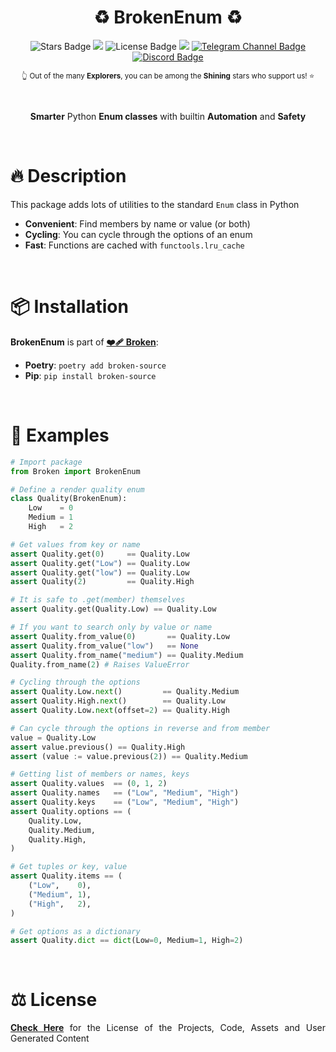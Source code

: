 <div align="justify">

<div align="center">
  <h1>♻️ BrokenEnum ♻️</h1>

  <img src="https://img.shields.io/github/stars/BrokenSource/BrokenEnum?style=flat" alt="Stars Badge"/>
  <img src="https://img.shields.io/endpoint?url=https%3A%2F%2Fhits.dwyl.com%2FBrokenSource%2FBrokenEnum.json%3Fshow%3Dunique&label=Visitors&color=blue"/>
  <img src="https://img.shields.io/github/license/BrokenSource/BrokenEnum?color=blue" alt="License Badge"/>
  <img src="https://img.shields.io/pypi/v/broken-source"/>
  <a href="https://t.me/brokensource">
    <img src="https://img.shields.io/badge/Telegram-Channel-blue?logo=telegram" alt="Telegram Channel Badge"/>
  </a>
  <a href="https://discord.gg/KjqvcYwRHm">
    <img src="https://img.shields.io/discord/1184696441298485370?label=Discord&color=blue" alt="Discord Badge"/>
  </a>

  <sub> 👆 Out of the many **Explorers**, you can be among the **Shining** stars who support us! ⭐️ </sub>

  <br>

  **Smarter** Python **Enum classes** with builtin **Automation** and **Safety**
</div>

<br>

# 🔥 Description

This package adds lots of utilities to the standard `Enum` class in Python

- **Convenient**: Find members by name or value (or both)
- **Cycling**: You can cycle through the options of an enum
- **Fast**: Functions are cached with `functools.lru_cache`

<br>

# 📦 Installation
**BrokenEnum** is part of [**❤️‍🩹 Broken**](https://github.com/BrokenSource/BrokenSource):
- **Poetry**: `poetry add broken-source`
- **Pip**: `pip install broken-source`

<br>

# 🚀 Examples
```python
# Import package
from Broken import BrokenEnum

# Define a render quality enum
class Quality(BrokenEnum):
    Low    = 0
    Medium = 1
    High   = 2

# Get values from key or name
assert Quality.get(0)     == Quality.Low
assert Quality.get("Low") == Quality.Low
assert Quality.get("low") == Quality.Low
assert Quality(2)         == Quality.High

# It is safe to .get(member) themselves
assert Quality.get(Quality.Low) == Quality.Low

# If you want to search only by value or name
assert Quality.from_value(0)       == Quality.Low
assert Quality.from_value("low")   == None
assert Quality.from_name("medium") == Quality.Medium
Quality.from_name(2) # Raises ValueError

# Cycling through the options
assert Quality.Low.next()         == Quality.Medium
assert Quality.High.next()        == Quality.Low
assert Quality.Low.next(offset=2) == Quality.High

# Can cycle through the options in reverse and from member
value = Quality.Low
assert value.previous() == Quality.High
assert (value := value.previous(2)) == Quality.Medium

# Getting list of members or names, keys
assert Quality.values  == (0, 1, 2)
assert Quality.names   == ("Low", "Medium", "High")
assert Quality.keys    == ("Low", "Medium", "High")
assert Quality.options == (
    Quality.Low,
    Quality.Medium,
    Quality.High,
)

# Get tuples or key, value
assert Quality.items == (
    ("Low",    0),
    ("Medium", 1),
    ("High",   2),
)

# Get options as a dictionary
assert Quality.dict == dict(Low=0, Medium=1, High=2)
```

<br>

# ⚖️ License
**[Check Here](https://github.com/BrokenSource/BrokenSource)** for the License of the Projects, Code, Assets and User Generated Content

</div>